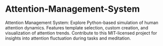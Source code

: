 # Attention-Management-System
Attention Management System: Explore Python-based simulation of human attention dynamics. Features template selection, custom creation, and visualization of attention trends. Contribute to this MIT-licensed project for insights into attention fluctuation during tasks and meditation.
